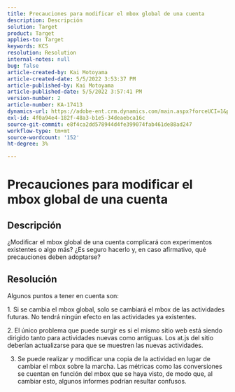 ```yaml
---
title: Precauciones para modificar el mbox global de una cuenta
description: Descripción
solution: Target
product: Target
applies-to: Target
keywords: KCS
resolution: Resolution
internal-notes: null
bug: false
article-created-by: Kai Motoyama
article-created-date: 5/5/2022 3:53:37 PM
article-published-by: Kai Motoyama
article-published-date: 5/5/2022 3:57:41 PM
version-number: 2
article-number: KA-17413
dynamics-url: https://adobe-ent.crm.dynamics.com/main.aspx?forceUCI=1&pagetype=entityrecord&etn=knowledgearticle&id=2a81d185-8bcc-ec11-a7b5-6045bd00d995
exl-id: 4f0a94e4-182f-48a3-b1e5-34deaebca16c
source-git-commit: e8f4ca2dd578944d4fe399074fab461de88ad247
workflow-type: tm+mt
source-wordcount: '152'
ht-degree: 3%

---
```


# Precauciones para modificar el mbox global de una cuenta

## Descripción

¿Modificar el mbox global de una cuenta complicará con experimentos existentes o algo más? ¿Es seguro hacerlo y, en caso afirmativo, qué precauciones deben adoptarse?

## Resolución


Algunos puntos a tener en cuenta son:

1. Si se cambia el mbox global, solo se cambiará el mbox de las actividades futuras. No tendrá ningún efecto en las actividades ya existentes.

2. El único problema que puede surgir es si el mismo sitio web está siendo dirigido tanto para actividades nuevas como antiguas. Los at.js del sitio deberían actualizarse para que se muestren las nuevas actividades.

3. Se puede realizar y modificar una copia de la actividad en lugar de cambiar el mbox sobre la marcha. Las métricas como las conversiones se cuentan en función del mbox que se haya visto, de modo que, al cambiar esto, algunos informes podrían resultar confusos.
